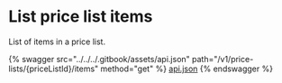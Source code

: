 # List price list items

List of items in a price list.

{% swagger src="../../../.gitbook/assets/api.json" path="/v1/price-lists/{priceListId}/items" method="get" %}
[api.json](../../../.gitbook/assets/api.json)
{% endswagger %}
